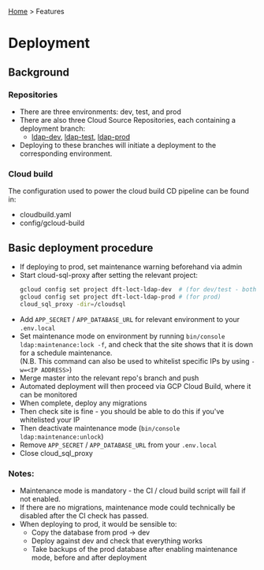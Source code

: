 [Home](../README.md) > Features

# Deployment

## Background

### Repositories

* There are three environments: dev, test, and prod
* There are also three Cloud Source Repositories, each containing a deployment branch:
  - [ldap-dev](https://source.cloud.google.com/dft-loct-ldap-dev), [ldap-test](https://source.cloud.google.com/dft-loct-ldap-test), [ldap-prod](https://source.cloud.google.com/dft-loct-ldap-prod)
* Deploying to these branches will initiate a deployment to the corresponding environment.

### Cloud build

The configuration used to power the cloud build CD pipeline can be found in:

* cloudbuild.yaml
* config/gcloud-build

## Basic deployment procedure

* If deploying to prod, set maintenance warning beforehand via admin
* Start cloud-sql-proxy after setting the relevant project:
  ```sh
  gcloud config set project dft-loct-ldap-dev  # (for dev/test - both databases are in the same RDBMS)
  gcloud config set project dft-loct-ldap-prod # (for prod)
  cloud_sql_proxy -dir=/cloudsql
  ```
* Add `APP_SECRET` / `APP_DATABASE_URL` for relevant environment to your `.env.local`
* Set maintenance mode on environment by running `bin/console ldap:maintenance:lock -f`, and check that the site shows that it is down for a schedule maintenance.  
  (N.B. This command can also be used to whitelist specific IPs by using `-w=<IP ADDRESS>`)
* Merge master into the relevant repo's branch and push
* Automated deployment will then proceed via GCP Cloud Build, where it can be monitored
* When complete, deploy any migrations
* Then check site is fine - you should be able to do this if you've whitelisted your IP
* Then deactivate maintenance mode (`bin/console ldap:maintenance:unlock`)
* Remove `APP_SECRET` / `APP_DATABASE_URL` from your `.env.local`
* Close cloud_sql_proxy

### Notes:

* Maintenance mode is mandatory - the CI / cloud build script will fail if not enabled.
* If there are no migrations, maintenance mode could technically be disabled after the CI check has passed.
* When deploying to prod, it would be sensible to:
  - Copy the database from prod -> dev
  - Deploy against dev and check that everything works
  - Take backups of the prod database after enabling maintenance mode, before and after deployment
